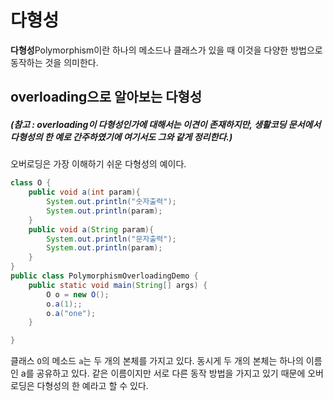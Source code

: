# 다형성
**다형성**Polymorphism이란 하나의 메소드나 클래스가 있을 때 이것을 다양한 방법으로 동작하는 것을 의미한다.

## overloading으로 알아보는 다형성
##### (참고 : overloading이 다형성인가에 대해서는 이견이 존재하지만, 생활코딩 문서에서 다형성의 한 예로 간주하였기에 여기서도 그와 같게 정리한다.)<br>
오버로딩은 가장 이해하기 쉬운 다형성의 예이다.
```java
class O {
	public void a(int param){
        System.out.println("숫자출력");
        System.out.println(param);
    }
    public void a(String param){
        System.out.println("문자출력");
        System.out.println(param);
    }
}
public class PolymorphismOverloadingDemo {
	public static void main(String[] args) {
		O o = new O();
		o.a(1);;
		o.a("one");		
	}

}
```
클래스 `O`의 메소드 `a`는 두 개의 본체를 가지고 있다. 동시게 두 개의 본체는 하나의 이름인 a를 공유하고 있다.
같은 이름이지만 서로 다른 동작 방법을 가지고 있기 때문에 오버로딩은 다형성의 한 예라고 할 수 있다.
